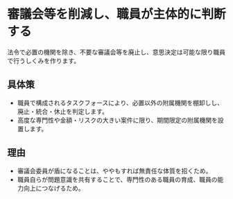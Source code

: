 # 審議会等を削減し、職員が主体的に判断する
法令で必置の機関を除き、不要な審議会等を廃止し、意思決定は可能な限り職員で行うしくみを作ります。

## 具体策
* 職員で構成されるタスクフォースにより、必置以外の附属機関を棚卸しし、廃止・統合・休止を判定します。
* 高度な専門性や金額・リスクの大きい案件に限り、期間限定の附属機関を設置します。

## 理由
* 審議会委員が盾になることは、ややもすれば無責任な体質を招くため。
* 職員自らが問題意識を共有することで、専門性のある職員の育成、職員の能力向上につなげるため。
